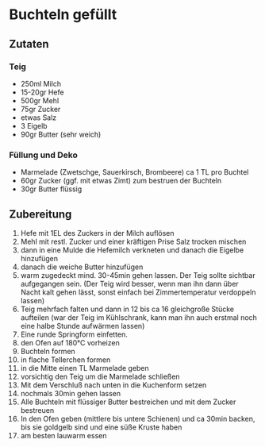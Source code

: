 # Buchteln gefüllt

## Zutaten

### Teig

- 250ml Milch
- 15-20gr Hefe
- 500gr Mehl
- 75gr Zucker
- etwas Salz
- 3 Eigelb
- 90gr Butter (sehr weich)

### Füllung und Deko

- Marmelade (Zwetschge, Sauerkirsch, Brombeere) ca 1 TL pro Buchtel
- 60gr Zucker (ggf. mit etwas Zimt) zum bestruen der Buchteln
- 30gr Butter flüssig

## Zubereitung

1. Hefe mit 1EL des Zuckers in der Milch auflösen
2. Mehl mit restl. Zucker und einer kräftigen Prise Salz trocken mischen
3. dann in eine Mulde die Hefemilch verkneten und danach die Eigelbe hinzufügen
4. danach die weiche Butter hinzufügen
5. warm zugedeckt mind. 30-45min gehen lassen. Der Teig sollte sichtbar aufgegangen sein. (Der Teig wird besser, wenn man ihn dann über Nacht kalt gehen lässt, sonst einfach bei Zimmertemperatur verdoppeln lassen)
6. Teig mehrfach falten und dann in 12 bis ca 16 gleichgroße Stücke aufteilen (war der Teig im Kühlschrank, kann man ihn auch erstmal noch eine halbe Stunde aufwärmen lassen)
7. Eine runde Springform einfetten.
8. den Ofen auf 180°C vorheizen
7. Buchteln formen
  1. in flache Tellerchen formen
  2. in die Mitte einen TL Marmelade geben
  3. vorsichtig den Teig um die Marmelade schließen
8. Mit dem Verschluß nach unten in die Kuchenform setzen
9. nochmals 30min gehen lassen
10. Alle Buchteln mit flüssiger Butter bestreichen und mit dem Zucker bestreuen
11. In den Ofen geben (mittlere bis untere Schienen) und ca 30min backen, bis sie goldgelb sind und eine süße Kruste haben
12. am besten lauwarm essen


